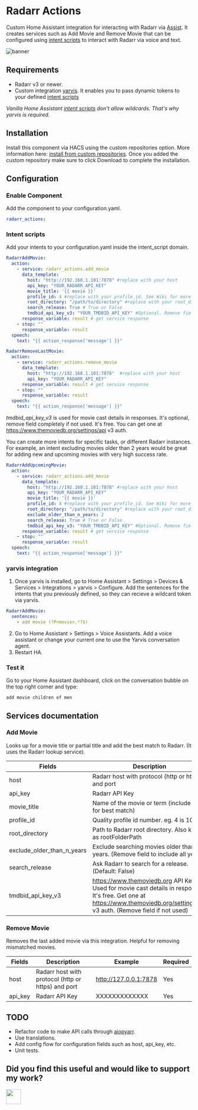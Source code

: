 # Radarr Actions
Custom Home Assistant integration for interacting with Radarr via [Assist](https://www.home-assistant.io/voice_control/).
It creates services such as Add Movie and Remove Movie that can be configured using [intent scripts](https://www.home-assistant.io/integrations/intent_script) to interact with Radarr via voice and text.

![banner](https://media3.giphy.com/media/YHS3q6eeRAgvNmga6Z/giphy.gif)


## Requirements
- Radarr v3 or newer.
- Custom integration [yarvis](https://github.com/siemon-geeroms/yarvis). It enables you to pass dynamic tokens to your defined [intent scripts](https://www.home-assistant.io/integrations/intent_script)

*Vanilla Home Assistant [intent scripts](https://www.home-assistant.io/integrations/intent_script) don't allow wildcards. That's why yarvis is required.*

## Installation

Install this component via HACS using the custom repositories option. More information here: [install from custom repositories](https://hacs.xyz/docs/faq/custom_repositories/). 
Once you added the custom repository make sure to click Download to complete the installation.

## Configuration

### Enable Component
Add the component to your configuration.yaml.
```yaml
radarr_actions:
```

### Intent scripts
Add your intents to your configuration.yaml inside the intent_script domain.
```yaml
RadarrAddMovie:
  action:
    - service: radarr_actions.add_movie
      data_template:
        host: "http://192.168.1.101:7878" #replace with your host
        api_key: "YOUR_RADARR_API_KEY" 
        movie_title: '{{ movie }}'
        profile_id: 4 #replace with your profile_id. See Wiki for more info
        root_directory: "/path/to/directory" #replace with your root_directory
        search_release: True # True or False
        tmdbid_api_key_v3: "YOUR_TMDBID_API_KEY" #Optional. Remove field if not used.
      response_variable: result # get service response
    - stop: ""
      response_variable: result
  speech:
    text: "{{ action_response['message'] }}"

RadarrRemoveLastMovie:
  action:
    - service: radarr_actions.remove_movie
      data_template:
        host: "http://192.168.1.101:7878"  #replace with your host
        api_key: "YOUR_RADARR_API_KEY"
      response_variable: result # get service response
    - stop: ""
      response_variable: result
  speech:
    text: "{{ action_response['message'] }}"
```

*tmdbid_api_key_v3* is used for movie cast details in responses. It's optional, remove field completely if not used. It's free. You can get one at https://www.themoviedb.org/settings/api v3 auth. 

You can create more intents for specific tasks, or different Radarr instances. For example, an intent excluding movies older than 2 years would be great for adding new and upcoming movies with very high success rate.
```yaml
RadarrAddUpcomingMovie:
  action:
    - service: radarr_actions.add_movie
      data_template:
        host: "http://192.168.1.101:7878" #replace with your host
        api_key: "YOUR_RADARR_API_KEY" 
        movie_title: '{{ movie }}'
        profile_id: 4 #replace with your profile_id. See Wiki for more info
        root_directory: "/path/to/directory" #replace with your root_directory
        exclude_older_than_n_years: 2
        search_release: True # True or False
        tmdbid_api_key_v3: "YOUR_TMDBID_API_KEY" #Optional. Remove field if not used.
      response_variable: result # get service response
    - stop: ""
      response_variable: result
  speech:
    text: "{{ action_response['message'] }}"
```

### yarvis integration
1. Once yarvis is installed, go to Home Assistant > Settings > Devices & Services > Integrations > yarvis > Configure.
Add the sentences for the intents that you previously defined, so they can recieve a wildcard token via yarvis.
```yaml
RadarrAddMovie:
  sentences:
    - add movie (?P<movie>.*?$)
```
2. Go to Home Assistant > Settings > Voice Assistants. Add a voice assistant or change your current one to use the Yarvis conversation agent.
3. Restart HA.

### Test it
Go to your Home Assistant dashboard, click on the conversation bubble on the top right corner and type:
```
add movie children of men
```

## Services documentation

### Add Movie
Looks up for a movie title or partial title and add the best match to Radarr.
(It uses the Radarr lookup service).

| Fields                     | Description                                                                                                                 | Example                   | Required |
|----------------------------|-----------------------------------------------------------------------------------------------------------------------------|---------------------------|----------|
| host                       | Radarr host with protocol (http or https) and port                                                                          | http://127.0.0.1:7878     | Yes      |
| api_key                    | Radarr API Key                                                                                                              | XXXXXXXXXXXXX             | Yes      |
| movie_title                | Name of the movie or term (include year for best match)                                                                     | Children of men           | Yes      |
| profile_id                 | Quality profile id number. eg. 4 is 1080p                                                                                   | 4                         | Yes      |
| root_directory             | Path to Radarr root directory. Also knwon as rootFolderPath                                                                 | /path/to/movies/directory | Yes      |
| exclude_older_than_n_years | Exclude searching movies older than N years. (Remove field to include all years).                                                                             | 70                        | No       |
| search_release             | Ask Radarr to search for a release. (Default: False)                                                                        | True                      | No       |
| tmdbid_api_key_v3          | https://www.themoviedb.org API Key. Used for movie cast details in responses. It's free. Get one at https://www.themoviedb.org/settings/api v3 auth. (Remove field if not used)| XXXXXXXXXXXXX             | No       |


### Remove Movie
Removes the last added movie via this integration. Helpful for removing mismatched movies.

| Fields                     | Description                                                                                                                 | Example                   | Required |
|----------------------------|-----------------------------------------------------------------------------------------------------------------------------|---------------------------|----------|
| host                       | Radarr host with protocol (http or https) and port                                                                          | http://127.0.0.1:7878     | Yes      |
| api_key                    | Radarr API Key                                                                                                              | XXXXXXXXXXXXX             | Yes      |


## TODO
- Refactor code to make API calls through [aiopyarr](https://github.com/tkdrob/aiopyarr).
- Use translations.
- Add config flow for configuration fields such as host, api_key, etc.
- Unit tests.

## Did you find this useful and would like to support my work?
<a href="https://paypal.me/avrahamvr/"><img src="https://github.com/andreostrovsky/donate-with-paypal/blob/master/blue.svg" height="40"></a> 
